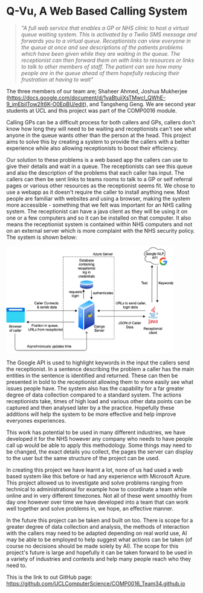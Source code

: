 # Q-Vu, A Web Based Calling System

> *"*A full web service that enables a GP or NHS clinic to host a virtual queue waiting system. This is activated by a Twilio SMS message and forwards you to a virtual queue. Receptionists can view everyone in the queue at once and see descriptions of the patients problems which have been given while they are waiting in the queue. The receptionist can then forward them on with links to resources or links to talk to other members of staff. The patient can see how many people are in the queue ahead of them hopefully reducing their frustration at having to wait*"*

The three members of our team are; Shaheer Ahmed,  Joshua Mukherjee (https://docs.google.com/document/d/1vaBtuiiXsTMwcI_QWhE-9_imEbilTow2It6K-O0EpBU/edit), and Tangsheng Geng. We are second year students at UCL and this project was part of the COMP0016 module. 

Calling GPs can be a difficult process for both callers and GPs, callers don't know how long they will need to be waiting and receptionists can't see what anyone in the queue wants other than the person at the head. This project aims to solve this by creating a system to provide the callers with a better experience while also allowing receptionists to boost their efficiency.

Our solution to these problems is a web based app the callers can use to give their details and wait in a queue. The receptionists can see this queue and also the description of the problems that each caller has input. The callers can then be sent links to teams rooms to talk to a GP or self referral pages or various other resources as the receptionist seems fit. We chose to use a webapp as it doesn't require the caller to install anything new. Most people are familiar with websites and using a browser, making the system more accessible - something that we felt was important for an NHS calling system. The receptionist can have a java client as they will be using it on one or a few computers and so it can be installed on that computer. It also means the receptionist system is contained within NHS computers and not on an external server which is more complaint with the NHS security policy. The system is shown below:

<img src="System.png" alt="z" style="zoom:75%;" />



The Google API is used to highlight keywords in the input the callers send the receptionist. In a sentence describing the problem a caller has the main entities in the sentence is identified and returned. These can then be presented in bold to the receptionist allowing them to more easily see what issues people have. The system also has the capability for a far greater degree of data collection compared to a standard system. The actions receptionists take, times of high load and various other data points can be captured and then analysed later by a the practice. Hopefully these additions will help the system to be more effective and help improve everyones experiences.

This work has potential to be used in many different industries, we have developed it for the NHS however any company who needs to have people call up would be able to apply this methodology. Some things may need to be changed, the exact details you collect, the pages the server can display to the user but the same structure of the project can be used.

In creating this project we have learnt a lot, none of us had used a web based system like this before or had any experience with Microsoft Azure. This project allowed us to investigate and solve problems ranging from technical to administrational for example how to coordinate a team while online and in very different timezones. Not all of these went smoothly from day one however over time we have developed into a team that can work well together and solve problems in, we hope, an effective manner. 

In the future this project can be taken and built on too. There is scope for a greater degree of data collection and analysis, the methods of interaction with the callers may need to be adapted depending on real world use, AI may be able to be employed to help suggest what actions can be taken (of course no decisions should be made solely by AI). The scope for this project's future is large and hopefully it can be taken forward to be used in a variety of industries and contexts and help many people reach who they need to. 

This is the link to out GitHub page: https://github.com/UCLComputerScience/COMP0016_Team34.github.io

